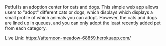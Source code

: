 Petful is an adoption center for cats and dogs. This simple web app allows users to "adopt" different cats or dogs, which displays which displays a small profile of which animals you can adopt. However, the cats and dogs are lined up in queues, and you can only adopt the least recently added pet from each category.

Live Link: https://afternoon-meadow-68859.herokuapp.com/
